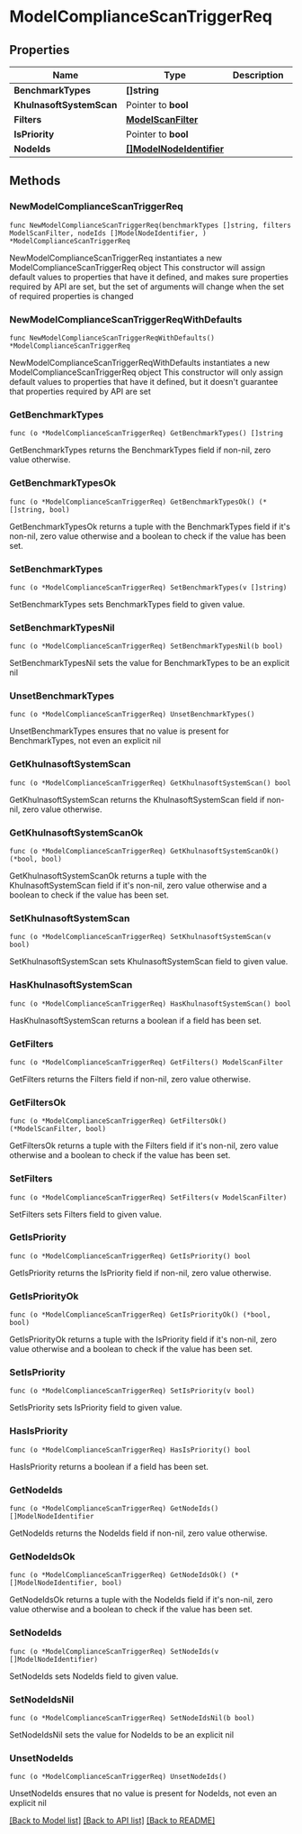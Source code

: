 # ModelComplianceScanTriggerReq

## Properties

Name | Type | Description | Notes
------------ | ------------- | ------------- | -------------
**BenchmarkTypes** | **[]string** |  | 
**KhulnasoftSystemScan** | Pointer to **bool** |  | [optional] 
**Filters** | [**ModelScanFilter**](ModelScanFilter.md) |  | 
**IsPriority** | Pointer to **bool** |  | [optional] 
**NodeIds** | [**[]ModelNodeIdentifier**](ModelNodeIdentifier.md) |  | 

## Methods

### NewModelComplianceScanTriggerReq

`func NewModelComplianceScanTriggerReq(benchmarkTypes []string, filters ModelScanFilter, nodeIds []ModelNodeIdentifier, ) *ModelComplianceScanTriggerReq`

NewModelComplianceScanTriggerReq instantiates a new ModelComplianceScanTriggerReq object
This constructor will assign default values to properties that have it defined,
and makes sure properties required by API are set, but the set of arguments
will change when the set of required properties is changed

### NewModelComplianceScanTriggerReqWithDefaults

`func NewModelComplianceScanTriggerReqWithDefaults() *ModelComplianceScanTriggerReq`

NewModelComplianceScanTriggerReqWithDefaults instantiates a new ModelComplianceScanTriggerReq object
This constructor will only assign default values to properties that have it defined,
but it doesn't guarantee that properties required by API are set

### GetBenchmarkTypes

`func (o *ModelComplianceScanTriggerReq) GetBenchmarkTypes() []string`

GetBenchmarkTypes returns the BenchmarkTypes field if non-nil, zero value otherwise.

### GetBenchmarkTypesOk

`func (o *ModelComplianceScanTriggerReq) GetBenchmarkTypesOk() (*[]string, bool)`

GetBenchmarkTypesOk returns a tuple with the BenchmarkTypes field if it's non-nil, zero value otherwise
and a boolean to check if the value has been set.

### SetBenchmarkTypes

`func (o *ModelComplianceScanTriggerReq) SetBenchmarkTypes(v []string)`

SetBenchmarkTypes sets BenchmarkTypes field to given value.


### SetBenchmarkTypesNil

`func (o *ModelComplianceScanTriggerReq) SetBenchmarkTypesNil(b bool)`

 SetBenchmarkTypesNil sets the value for BenchmarkTypes to be an explicit nil

### UnsetBenchmarkTypes
`func (o *ModelComplianceScanTriggerReq) UnsetBenchmarkTypes()`

UnsetBenchmarkTypes ensures that no value is present for BenchmarkTypes, not even an explicit nil
### GetKhulnasoftSystemScan

`func (o *ModelComplianceScanTriggerReq) GetKhulnasoftSystemScan() bool`

GetKhulnasoftSystemScan returns the KhulnasoftSystemScan field if non-nil, zero value otherwise.

### GetKhulnasoftSystemScanOk

`func (o *ModelComplianceScanTriggerReq) GetKhulnasoftSystemScanOk() (*bool, bool)`

GetKhulnasoftSystemScanOk returns a tuple with the KhulnasoftSystemScan field if it's non-nil, zero value otherwise
and a boolean to check if the value has been set.

### SetKhulnasoftSystemScan

`func (o *ModelComplianceScanTriggerReq) SetKhulnasoftSystemScan(v bool)`

SetKhulnasoftSystemScan sets KhulnasoftSystemScan field to given value.

### HasKhulnasoftSystemScan

`func (o *ModelComplianceScanTriggerReq) HasKhulnasoftSystemScan() bool`

HasKhulnasoftSystemScan returns a boolean if a field has been set.

### GetFilters

`func (o *ModelComplianceScanTriggerReq) GetFilters() ModelScanFilter`

GetFilters returns the Filters field if non-nil, zero value otherwise.

### GetFiltersOk

`func (o *ModelComplianceScanTriggerReq) GetFiltersOk() (*ModelScanFilter, bool)`

GetFiltersOk returns a tuple with the Filters field if it's non-nil, zero value otherwise
and a boolean to check if the value has been set.

### SetFilters

`func (o *ModelComplianceScanTriggerReq) SetFilters(v ModelScanFilter)`

SetFilters sets Filters field to given value.


### GetIsPriority

`func (o *ModelComplianceScanTriggerReq) GetIsPriority() bool`

GetIsPriority returns the IsPriority field if non-nil, zero value otherwise.

### GetIsPriorityOk

`func (o *ModelComplianceScanTriggerReq) GetIsPriorityOk() (*bool, bool)`

GetIsPriorityOk returns a tuple with the IsPriority field if it's non-nil, zero value otherwise
and a boolean to check if the value has been set.

### SetIsPriority

`func (o *ModelComplianceScanTriggerReq) SetIsPriority(v bool)`

SetIsPriority sets IsPriority field to given value.

### HasIsPriority

`func (o *ModelComplianceScanTriggerReq) HasIsPriority() bool`

HasIsPriority returns a boolean if a field has been set.

### GetNodeIds

`func (o *ModelComplianceScanTriggerReq) GetNodeIds() []ModelNodeIdentifier`

GetNodeIds returns the NodeIds field if non-nil, zero value otherwise.

### GetNodeIdsOk

`func (o *ModelComplianceScanTriggerReq) GetNodeIdsOk() (*[]ModelNodeIdentifier, bool)`

GetNodeIdsOk returns a tuple with the NodeIds field if it's non-nil, zero value otherwise
and a boolean to check if the value has been set.

### SetNodeIds

`func (o *ModelComplianceScanTriggerReq) SetNodeIds(v []ModelNodeIdentifier)`

SetNodeIds sets NodeIds field to given value.


### SetNodeIdsNil

`func (o *ModelComplianceScanTriggerReq) SetNodeIdsNil(b bool)`

 SetNodeIdsNil sets the value for NodeIds to be an explicit nil

### UnsetNodeIds
`func (o *ModelComplianceScanTriggerReq) UnsetNodeIds()`

UnsetNodeIds ensures that no value is present for NodeIds, not even an explicit nil

[[Back to Model list]](../README.md#documentation-for-models) [[Back to API list]](../README.md#documentation-for-api-endpoints) [[Back to README]](../README.md)



